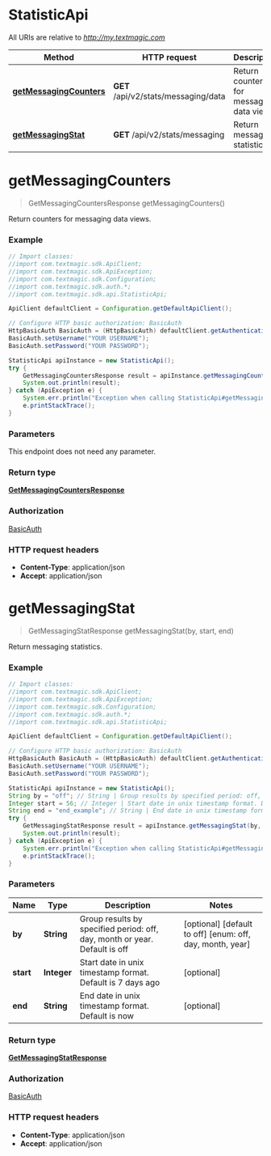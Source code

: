 # StatisticApi

All URIs are relative to *http://my.textmagic.com*

Method | HTTP request | Description
------------- | ------------- | -------------
[**getMessagingCounters**](StatisticApi.md#getMessagingCounters) | **GET** /api/v2/stats/messaging/data | Return counters for messaging data views.
[**getMessagingStat**](StatisticApi.md#getMessagingStat) | **GET** /api/v2/stats/messaging | Return messaging statistics.


<a name="getMessagingCounters"></a>
# **getMessagingCounters**
> GetMessagingCountersResponse getMessagingCounters()

Return counters for messaging data views.

### Example
```java
// Import classes:
//import com.textmagic.sdk.ApiClient;
//import com.textmagic.sdk.ApiException;
//import com.textmagic.sdk.Configuration;
//import com.textmagic.sdk.auth.*;
//import com.textmagic.sdk.api.StatisticApi;

ApiClient defaultClient = Configuration.getDefaultApiClient();

// Configure HTTP basic authorization: BasicAuth
HttpBasicAuth BasicAuth = (HttpBasicAuth) defaultClient.getAuthentication("BasicAuth");
BasicAuth.setUsername("YOUR USERNAME");
BasicAuth.setPassword("YOUR PASSWORD");

StatisticApi apiInstance = new StatisticApi();
try {
    GetMessagingCountersResponse result = apiInstance.getMessagingCounters();
    System.out.println(result);
} catch (ApiException e) {
    System.err.println("Exception when calling StatisticApi#getMessagingCounters");
    e.printStackTrace();
}
```

### Parameters
This endpoint does not need any parameter.

### Return type

[**GetMessagingCountersResponse**](GetMessagingCountersResponse.md)

### Authorization

[BasicAuth](../README.md#BasicAuth)

### HTTP request headers

 - **Content-Type**: application/json
 - **Accept**: application/json

<a name="getMessagingStat"></a>
# **getMessagingStat**
> GetMessagingStatResponse getMessagingStat(by, start, end)

Return messaging statistics.

### Example
```java
// Import classes:
//import com.textmagic.sdk.ApiClient;
//import com.textmagic.sdk.ApiException;
//import com.textmagic.sdk.Configuration;
//import com.textmagic.sdk.auth.*;
//import com.textmagic.sdk.api.StatisticApi;

ApiClient defaultClient = Configuration.getDefaultApiClient();

// Configure HTTP basic authorization: BasicAuth
HttpBasicAuth BasicAuth = (HttpBasicAuth) defaultClient.getAuthentication("BasicAuth");
BasicAuth.setUsername("YOUR USERNAME");
BasicAuth.setPassword("YOUR PASSWORD");

StatisticApi apiInstance = new StatisticApi();
String by = "off"; // String | Group results by specified period: off, day, month or year. Default is off
Integer start = 56; // Integer | Start date in unix timestamp format. Default is 7 days ago
String end = "end_example"; // String | End date in unix timestamp format. Default is now
try {
    GetMessagingStatResponse result = apiInstance.getMessagingStat(by, start, end);
    System.out.println(result);
} catch (ApiException e) {
    System.err.println("Exception when calling StatisticApi#getMessagingStat");
    e.printStackTrace();
}
```

### Parameters

Name | Type | Description  | Notes
------------- | ------------- | ------------- | -------------
 **by** | **String**| Group results by specified period: off, day, month or year. Default is off | [optional] [default to off] [enum: off, day, month, year]
 **start** | **Integer**| Start date in unix timestamp format. Default is 7 days ago | [optional]
 **end** | **String**| End date in unix timestamp format. Default is now | [optional]

### Return type

[**GetMessagingStatResponse**](GetMessagingStatResponse.md)

### Authorization

[BasicAuth](../README.md#BasicAuth)

### HTTP request headers

 - **Content-Type**: application/json
 - **Accept**: application/json

